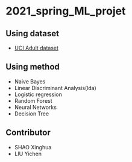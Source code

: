 # 2021_spring_ML_projet
## Using dataset
- [UCI Adult dataset](http://archive.ics.uci.edu/ml/datasets/Adult)
## Using method
- Naive Bayes
- Linear Discriminant Analysis(lda)
- Logistic regression
- Random Forest
- Neural Networks
- Decision Tree
## Contributor
- SHAO Xinghua
- LIU Yichen
